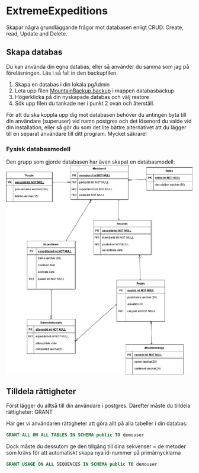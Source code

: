 # ExtremeExpeditions
Skapar några grundläggande frågor mot databasen enligt CRUD. Create, read, Update and Delete. 

## Skapa databas 
Du kan använda din egna databas, eller så använder du samma som jag på föreläsningen. Läs i så fall in den backupfilen.
1. Skapa en databas i din lokala pgAdmin
2. Leta upp filen [MountainBackup.backup](https://github.com/systemvetenskap/ExtremeExpeditions/tree/master/ExtremeExpeditions/Databasbackup) i mappen databasbackup
3. Högerklicka på din nyskapade databas och välj restore
4. Sök upp filen du tankade ner i punkt 2 ovan och återställ.


För att du ska koppla upp dig mot databasen behöver du antingen byta till din användare (superuser) vid namn postgres och det lösenord du valde vid din installation, eller så gör du som det lite bättre alternativet att du lägger till en separat användare till ditt program. Mycket säkrare!

### Fysisk databasmodell
Den grupp som gjorde databasen har även skapat en databasmodell:
![Fysisk databasmodell](https://github.com/systemvetenskap/ExtremeExpeditions/blob/master/ExtremeExpeditions/Databasbackup/ClimbingModel.png)

## Tilldela rättigheter
Först lägger du alltså till din användare i postgres. Därefter måste du tilldela rättigheter: GRANT

Här ger vi användaren rättigheter att göra allt på alla tabeller i din databas:
```sql 
GRANT ALL ON ALL TABLES IN SCHEMA public TO demouser
```

Dock måste du dessutom ge den tillgång till dina sekvenser = de metoder som krävs för att automatiskt skapa nya id-nummer på primärnycklarna
```sql
GRANT USAGE ON ALL SEQUENCES IN SCHEMA public TO demouser
```
